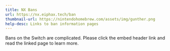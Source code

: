 ```yaml
---
title: NX Bans
url: https://nx.eiphax.tech/ban
thumbnail-url: https://nintendohomebrew.com/assets/img/gunther.png
help-desc: Links to ban information pages
---
```


Bans on the Switch are complicated. Please click the embed header link and read the linked page to learn more.
